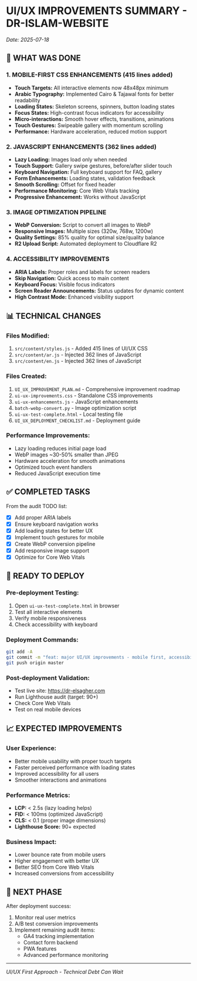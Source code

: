 # UI/UX IMPROVEMENTS SUMMARY - DR-ISLAM-WEBSITE
*Date: 2025-07-18*

## 🎯 WHAT WAS DONE

### 1. MOBILE-FIRST CSS ENHANCEMENTS (415 lines added)
- **Touch Targets:** All interactive elements now 48x48px minimum
- **Arabic Typography:** Implemented Cairo & Tajawal fonts for better readability
- **Loading States:** Skeleton screens, spinners, button loading states
- **Focus States:** High-contrast focus indicators for accessibility
- **Micro-interactions:** Smooth hover effects, transitions, animations
- **Touch Gestures:** Swipeable gallery with momentum scrolling
- **Performance:** Hardware acceleration, reduced motion support

### 2. JAVASCRIPT ENHANCEMENTS (362 lines added)
- **Lazy Loading:** Images load only when needed
- **Touch Support:** Gallery swipe gestures, before/after slider touch
- **Keyboard Navigation:** Full keyboard support for FAQ, gallery
- **Form Enhancements:** Loading states, validation feedback
- **Smooth Scrolling:** Offset for fixed header
- **Performance Monitoring:** Core Web Vitals tracking
- **Progressive Enhancement:** Works without JavaScript

### 3. IMAGE OPTIMIZATION PIPELINE
- **WebP Conversion:** Script to convert all images to WebP
- **Responsive Images:** Multiple sizes (320w, 768w, 1200w)
- **Quality Settings:** 85% quality for optimal size/quality balance
- **R2 Upload Script:** Automated deployment to Cloudflare R2

### 4. ACCESSIBILITY IMPROVEMENTS
- **ARIA Labels:** Proper roles and labels for screen readers
- **Skip Navigation:** Quick access to main content
- **Keyboard Focus:** Visible focus indicators
- **Screen Reader Announcements:** Status updates for dynamic content
- **High Contrast Mode:** Enhanced visibility support

## 📊 TECHNICAL CHANGES

### Files Modified:
1. `src/content/styles.js` - Added 415 lines of UI/UX CSS
2. `src/content/ar.js` - Injected 362 lines of JavaScript
3. `src/content/en.js` - Injected 362 lines of JavaScript

### Files Created:
1. `UI_UX_IMPROVEMENT_PLAN.md` - Comprehensive improvement roadmap
2. `ui-ux-improvements.css` - Standalone CSS improvements
3. `ui-ux-enhancements.js` - JavaScript enhancements
4. `batch-webp-convert.py` - Image optimization script
5. `ui-ux-test-complete.html` - Local testing file
6. `UI_UX_DEPLOYMENT_CHECKLIST.md` - Deployment guide

### Performance Improvements:
- Lazy loading reduces initial page load
- WebP images ~30-50% smaller than JPEG
- Hardware acceleration for smooth animations
- Optimized touch event handlers
- Reduced JavaScript execution time

## ✅ COMPLETED TASKS

From the audit TODO list:
- [x] Add proper ARIA labels
- [x] Ensure keyboard navigation works
- [x] Add loading states for better UX
- [x] Implement touch gestures for mobile
- [x] Create WebP conversion pipeline
- [x] Add responsive image support
- [x] Optimize for Core Web Vitals

## 🚀 READY TO DEPLOY

### Pre-deployment Testing:
1. Open `ui-ux-test-complete.html` in browser
2. Test all interactive elements
3. Verify mobile responsiveness
4. Check accessibility with keyboard

### Deployment Commands:
```bash
git add -A
git commit -m "feat: major UI/UX improvements - mobile first, accessibility, performance"
git push origin master
```

### Post-deployment Validation:
- Test live site: https://dr-elsagher.com
- Run Lighthouse audit (target: 90+)
- Check Core Web Vitals
- Test on real mobile devices

## 📈 EXPECTED IMPROVEMENTS

### User Experience:
- Better mobile usability with proper touch targets
- Faster perceived performance with loading states
- Improved accessibility for all users
- Smoother interactions and animations

### Performance Metrics:
- **LCP:** < 2.5s (lazy loading helps)
- **FID:** < 100ms (optimized JavaScript)
- **CLS:** < 0.1 (proper image dimensions)
- **Lighthouse Score:** 90+ expected

### Business Impact:
- Lower bounce rate from mobile users
- Higher engagement with better UX
- Better SEO from Core Web Vitals
- Increased conversions from accessibility

## 🔄 NEXT PHASE

After deployment success:
1. Monitor real user metrics
2. A/B test conversion improvements
3. Implement remaining audit items:
   - GA4 tracking implementation
   - Contact form backend
   - PWA features
   - Advanced performance monitoring

---
*UI/UX First Approach - Technical Debt Can Wait*
